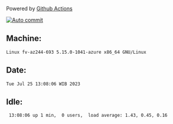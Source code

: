 Powered by [Github Actions](https://github.com/features/actions)

[![Auto commit](https://github.com/hiage/workstation/workflows/Auto%20commit/badge.svg)](https://github.com/hiage/workstation/actions?query=workflow%3A%22Auto+commit%22)

## Machine:
```
Linux fv-az244-693 5.15.0-1041-azure x86_64 GNU/Linux
```
## Date:
```
Tue Jul 25 13:08:06 WIB 2023
```
## Idle:
```
 13:08:06 up 1 min,  0 users,  load average: 1.43, 0.45, 0.16
```
